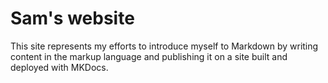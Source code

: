# Sam's website

This site represents my efforts to introduce myself to Markdown by writing content in the markup language and publishing it on a site built and deployed with MKDocs.